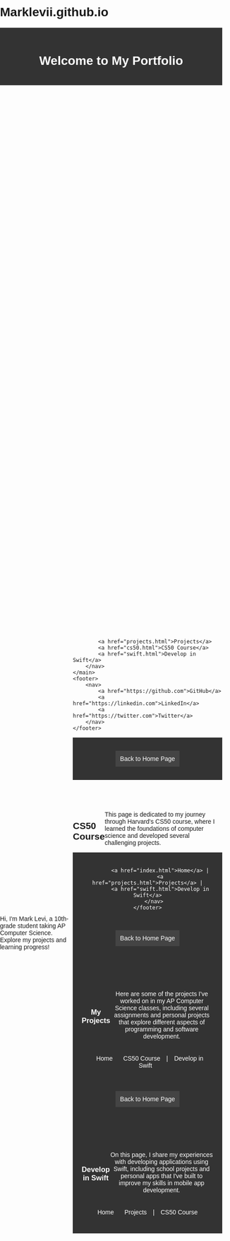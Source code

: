 # Marklevii.github.io
<html lang="en">
<head>
    <meta charset="UTF-8">
    <meta name="viewport" content="width=device-width, initial-scale=1.0">
    <title>Mark Levi's Portfolio</title>
    <link href="https://fonts.googleapis.com/css2?family=Roboto:wght@400;700&display=swap" rel="stylesheet">
    <link href="styles.css" rel="stylesheet">
</head>
<body>
    <header>
        <h1>Welcome to My Portfolio</h1>
    </header>
    <link rel="stylesheet" href="styles.css">
    <main>
        <p>Hi, I'm Mark Levi, a 10th-grade student taking AP Computer Science. Explore my projects and learning progress!</p>
        <nav>
        
            <a href="projects.html">Projects</a>
            <a href="cs50.html">CS50 Course</a>
            <a href="swift.html">Develop in Swift</a>
        </nav>
    </main>
    <footer>
        <nav>
            <a href="https://github.com">GitHub</a>
            <a href="https://linkedin.com">LinkedIn</a>
            <a href="https://twitter.com">Twitter</a>
        </nav>
    </footer>
</body>
</html>
<html lang="en">
<head>
    <meta charset="UTF-8">
    <meta name="viewport" content="width=device-width, initial-scale=1.0">
    <title>CS50 Course - Mark Levi</title>
    <style>
        body { font-family: Arial, sans-serif; margin: 0; padding: 0; height: 100vh; display: flex; flex-direction: column; justify-content: space-between; }
        header, footer { background: #333; color: white; padding: 20px; text-align: center; }
        main { flex-grow: 1; display: flex; align-items: center; justify-content: center; }
        nav a { color: white; text-decoration: none; padding: 10px; }
        nav a:hover { text-decoration: underline; }
        .back-button { display: block; width: fit-content; padding: 10px; margin: 10px auto; color: white; background-color: #444; text-align: center; }
    </style>
</head><link rel="stylesheet" href="styles.css">

<body>
    <header>
        <a href="index.html" class="back-button">Back to Home Page</a>
    </header>
    <main>
        <h1>CS50 Course</h1>
        <p>This page is dedicated to my journey through Harvard's CS50 course, where I learned the foundations of computer science and developed several challenging projects.</p>
    </main>
    <footer>
        <nav>

            <a href="index.html">Home</a> |
            <a href="projects.html">Projects</a> |
            <a href="swift.html">Develop in Swift</a>
        </nav>
    </footer>
</body>
</html>

<html lang="en">
<head>
    <meta charset="UTF-8">
    <meta name="viewport" content="width=device-width, initial-scale=1.0">
    <title>Projects - Mark Levi</title>
    <style>
        body { font-family: Arial, sans-serif; margin: 0; padding: 0; height: 100vh; display: flex; flex-direction: column; justify-content: space-between; }
        header, footer { background: #333; color: white; padding: 20px; text-align: center; }
        main { flex-grow: 1; display: flex; align-items: center; justify-content: center; }
        nav a { color: white; text-decoration: none; padding: 10px; }
        nav a:hover { text-decoration: underline; }
        .back-button { display: block; width: fit-content; padding: 10px; margin: 10px auto; color: white; background-color: #444; text-align: center; }
    </style>
</head><link rel="stylesheet" href="styles.css">

<body>
    <header>
        <a href="index.html" class="back-button">Back to Home Page</a>
    </header>
    <main>
        <h1>My Projects</h1>
        <p>Here are some of the projects I've worked on in my AP Computer Science classes, including several assignments and personal projects that explore different aspects of programming and software development.</p>
    </main>
    <footer>
        <nav>
            <a href="index.html">Home</a> 
            <a href="cs50.html">CS50 Course</a> |
            <a href="swift.html">Develop in Swift</a>
        </nav>
    </footer>
</body>
</html>
<html lang="en">
<head>
    <meta charset="UTF-8">
    <meta name="viewport" content="width=device-width, initial-scale=1.0">
    <title>Develop in Swift - Mark Levi</title>
    <style>
        body { font-family: Arial, sans-serif; margin: 0; padding: 0; height: 100vh; display: flex; flex-direction: column; justify-content: space-between; }
        header, footer { background: #333; color: white; padding: 20px; text-align: center; }
        main { flex-grow: 1; display: flex; align-items: center; justify-content: center; }
        nav a { color: white; text-decoration: none; padding: 10px; }
        nav a:hover { text-decoration: underline; }
        .back-button { display: block; width: fit-content; padding: 10px; margin: 10px auto; color: white; background-color: #444; text-align: center; }
    </style>
</head><link rel="stylesheet" href="styles.css">

<body>
    <header>
        <a href="index.html" class="back-button">Back to Home Page</a>
    </header>
    <main>
        <h1>Develop in Swift</h1>
        <p>On this page, I share my experiences with developing applications using Swift, including school projects and personal apps that I've built to improve my skills in mobile app development.</p>
    </main>
    <footer>
        <nav>
            <a href="index.html">Home</a> 
            <a href="projects.html">Projects</a> |
            <a href="cs50.html">CS50 Course</a>
        </nav>
    </footer>
</body>
</html>
